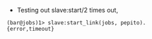 * Testing out slave:start/2 times out,

```
(bar@jobs)1> slave:start_link(jobs, pepito).
{error,timeout}
```
